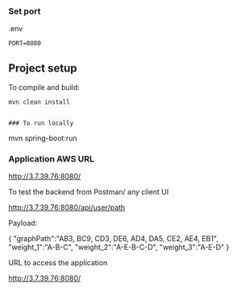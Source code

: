 ### Set port
.env
```
PORT=8080
```

## Project setup

To compile and build:

```
mvn clean install


### To run locally

```
mvn spring-boot:run

### Application AWS URL

http://3.7.39.76:8080/

To test the backend from Postman/ any client UI

http://3.7.39.76:8080/api/user/path


Payload:

{
	"graphPath":"AB3, BC9, CD3, DE6, AD4, DA5, CE2, AE4, EB1",
	"weight_1":"A-B-C",
	"weight_2":"A-E-B-C-D",
	"weight_3":"A-E-D"
}

URL to access the application

http://3.7.39.76:8080/




